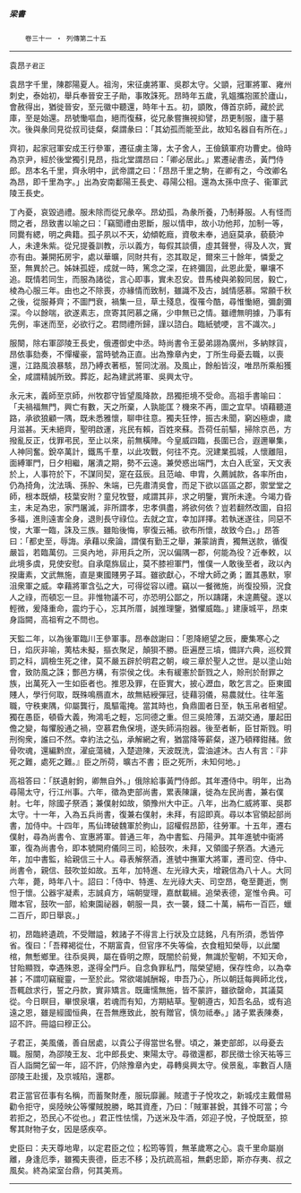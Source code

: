 

##### 梁書
　　`卷三十一 ‧ 列傳第二十五`

* * *

袁昂`子君正`

袁昂字千里，陳郡陽夏人。祖洵，宋征虜將軍、吳郡太守。父顗，冠軍將軍、雍州刺史，泰始初，舉兵奉晉安王子勛，事敗誅死。昂時年五歲，乳媼攜抱匿於廬山，會赦得出，猶徙晉安，至元徽中聽還，時年十五。初，顗敗，傳首京師，藏於武庫，至是始還。昂號慟嘔血，絕而復蘇，從兄彖嘗撫視抑譬，昂更制服，廬于墓次。後與彖同見從叔司徒粲，粲謂彖曰：「其幼孤而能至此，故知名器自有所在。」

齊初，起家冠軍安成王行參軍，遷征虜主簿，太子舍人，王儉鎮軍府功曹史。儉時為京尹，經於後堂獨引見昂，指北堂謂昂曰：「卿必居此。」累遷祕書丞，黃門侍郎。昂本名千里，齊永明中，武帝謂之曰：「昂昂千里之駒，在卿有之，今改卿名為昂，即千里為字。」出為安南鄱陽王長史、尋陽公相。還為太孫中庶子、衞軍武陵王長史。

丁內憂，哀毀過禮。服未除而從兄彖卒。昂幼孤，為彖所養，乃制朞服。人有怪而問之者，昂致書以喻之曰：「竊聞禮由恩斷，服以情申，故小功他邦，加制一等，同爨有緦，明之典籍。孤子夙以不天，幼傾乾廕，資敬未奉，過庭莫承，藐藐沖人，未達朱紫。從兄提養訓教，示以義方，每假其談價，虛其聲譽，得及人次，實亦有由。兼開拓房宇，處以華曠，同財共有，恣其取足，爾來三十餘年，憐愛之至，無異於己。姊妹孤姪，成就一時，篤念之深，在終彌固，此恩此愛，畢壤不追。既情若同生，而服為諸從，言心即事，實未忍安。昔馬棱與弟毅同居，毅亡，棱為心服三年。由也之不除喪，亦緣情而致制，雖識不及古，誠情感慕。常願千秋之後，從服朞齊；不圖門衰，禍集一旦，草土殘息，復罹今酷，尋惟慟絕，彌劇彌深。今以餘喘，欲遂素志，庶寄其罔慕之痛，少申無已之情。雖禮無明據，乃事有先例，率迷而至，必欲行之。君問禮所歸，謹以諮白。臨紙號哽，言不識次。」

服闋，除右軍邵陵王長史，俄遷御史中丞。時尚書令王晏弟詡為廣州，多納賕貨，昂依事劾奏，不憚權豪，當時號為正直。出為豫章內史，丁所生母憂去職，以喪還，江路風浪暴駭，昂乃縛衣著柩，誓同沈溺。及風止，餘船皆沒，唯昂所乘船獲全，咸謂精誠所致。葬訖，起為建武將軍、吳興太守。

永元末，義師至京師，州牧郡守皆望風降款，昂獨拒境不受命。高祖手書喻曰：「夫禍福無門，興亡有數，天之所棄，人孰能匡？機來不再，圖之宜早。頃藉聽道路，承欲狼顧一隅，既未悉雅懷，聊申往意。獨夫狂悖，振古未聞，窮凶極虐，歲月滋甚。天未絕齊，聖明啟運，兆民有賴，百姓來蘇。吾荷任前驅，掃除京邑，方撥亂反正，伐罪弔民，至止以來，前無橫陣。今皇威四臨，長圍已合，遐邇畢集，人神同奮。銳卒萬計，鐵馬千羣，以此攻戰，何往不克。況建業孤城，人懷離阻，面縛軍門，日夕相繼，屠潰之期，勢不云遠。兼熒惑出端門，太白入氐室，天文表於上，人事符於下，不謀同契，寔在茲辰。且范岫、申胄，久薦誠款，各率所由，仍為掎角，沈法瑀、孫肸、朱端，已先肅清吳會，而足下欲以區區之郡，禦堂堂之師，根本既傾，枝葉安附？童兒牧豎，咸謂其非，求之明鑒，實所未達。今竭力昏主，未足為忠，家門屠滅，非所謂孝，忠孝俱盡，將欲何依？豈若翻然改圖，自招多福，進則遠害全身，退則長守祿位。去就之宜，幸加詳擇。若執迷遂往，同惡不悛，大軍一臨，誅及三族。雖貽後悔，寧復云補。欲布所懷，故致今白。」昂答曰：「都史至，辱誨。承藉以衆論，謂僕有勤王之舉，兼蒙誚責，獨無送款，循復嚴旨，若臨萬仞。三吳內地，非用兵之所，況以偏隅一郡，何能為役？近奉敕，以此境多虞，見使安慰。自承麾旆屆止，莫不膝袒軍門，惟僕一人敢後至者，政以內揆庸素，文武無施，直是東國賤男子耳。雖欲獻心，不增大師之勇；置其愚默，寧沮衆軍之威。幸藉將軍含弘之大，可得從容以禮。竊以一餐微施，尚復投殞，況食人之祿，而頓忘一旦。非惟物議不可，亦恐明公鄙之，所以躊躇，未遑薦璧。遂以輕微，爰降重命，震灼于心，忘其所厝，誠推理鑒，猶懼威臨。」建康城平，昂束身詣闕，高祖宥之不問也。

天監二年，以為後軍臨川王參軍事。昂奉啟謝曰：「恩降絕望之辰，慶集寒心之日，焰灰非喻，荑枯未擬，摳衣聚足，顛狽不勝。臣遍歷三墳，備詳六典，巡校賞罰之科，調檢生死之律，莫不嚴五辟於明君之朝，峻三章於聖人之世。是以塗山始會，致防風之誅；酆邑方構，有崇侯之伐。未有緩憲於斮戮之人，賒刑於耐罪之族，出萬死入一生如臣者也。推恩及罪，在臣實大，披心瀝血，敢乞言之。臣東國賤人，學行何取，既殊鳴鴈直木，故無結綬彈冠，徒藉羽儀，易農就仕。往年濫職，守秩東隅，仰屬龔行，風驅電掩。當其時也，負鼎圖者日至，執玉帛者相望。獨在愚臣，頓昏大義，殉鴻毛之輕，忘同德之重。但三吳險薄，五湖交通，屢起田儋之變，每懼殷通之禍，空慕君魚保境，遂失師涓抱器。後至者斬，臣甘斯戮。明刑徇衆，誰曰不然。幸約法之弘，承解網之宥，猶當降等薪粲，遂乃頓釋鉗赭。斂骨吹魂，還編黔庶，濯疵蕩穢，入楚遊陳，天波既洗，雲油遽沐。古人有言：『非死之難，處死之難。』臣之所荷，曠古不書；臣之死所，未知何地。」

高祖答曰：「朕遺射鉤，卿無自外。」俄除給事黃門侍郎。其年遷侍中。明年，出為尋陽太守，行江州事。六年，徵為吏部尚書，累表陳讓，徙為左民尚書，兼右僕射。七年，除國子祭酒；兼僕射如故，領豫州大中正。八年，出為仁威將軍、吳郡太守。十一年，入為五兵尚書，復兼右僕射，未拜，有詔即真。尋以本官領起部尚書，加侍中。十四年，馬仙琕破魏軍於朐山，詔權假昂節，往勞軍。十五年，遷右僕射，尋為尚書令、宣惠將軍。普通三年，為中書監、丹陽尹。其年進號中衞將軍，復為尚書令，即本號開府儀同三司，給鼓吹，未拜，又領國子祭酒。大通元年，加中書監，給親信三十人。尋表解祭酒，進號中撫軍大將軍，遷司空、侍中、尚書令，親信、鼓吹並如故。五年，加特進、左光祿大夫，增親信為八十人。大同六年，薨，時年八十。詔曰：「侍中、特進、左光祿大夫、司空昂，奄至薨逝，惻怛于懷。公器宇凝素，志誠貞方，端朝燮理，嘉猷載緝。追榮表德，寔惟令典。可贈本官，鼓吹一部，給東園祕器，朝服一具，衣一襲，錢二十萬，絹布一百匹，蠟二百斤，即日舉哀。」

初，昂臨終遺疏，不受贈謚，敕諸子不得言上行狀及立誌銘，凡有所須，悉皆停省。復曰：「吾釋褐從仕，不期富貴，但官序不失等倫，衣食粗知榮辱，以此闔棺，無慙鄉里。往忝吳興，屬在昏明之際，既闇於前覺，無識於聖朝，不知天命，甘貽顯戮，幸遇殊恩，遂得全門戶。自念負罪私門，階榮望絕，保存性命，以為幸甚；不謂叨竊寵靈，一至於此。常欲竭誠酬報，申吾乃心，所以朝廷每興師北伐，吾輒啟求行，誓之丹款，實非矯言。既庸懦無施，皆不蒙許，雖欲罄命，其議莫從。今日瞑目，畢恨泉壤，若魂而有知，方期結草。聖朝遵古，知吾名品，或有追遠之恩，雖是經國恒典，在吾無應致此，脫有贈官，慎勿祗奉。」諸子累表陳奏，詔不許。冊謚曰穆正公。

子君正，美風儀，善自居處，以貴公子得當世名譽。頃之，兼吏部郎，以母憂去職。服闋，為邵陵王友、北中郎長史、東陽太守。尋徵還都，郡民徵士徐天祐等三百人詣闕乞留一年，詔不許，仍除豫章內史，尋轉吳興太守。侯景亂，率數百人隨邵陵王赴援，及京城陷，還郡。

君正當官莅事有名稱，而蓄聚財產，服玩靡麗。賊遣于子悅攻之，新城戍主戴僧易勸令拒守，吳陸映公等懼賊脫勝，略其資產，乃曰：「賊軍甚銳，其鋒不可當；今若拒之，恐民心不從也。」君正性怯懦，乃送米及牛酒，郊迎子悅，子悅既至，掠奪其財物子女，因是感疾卒。

史臣曰：夫天尊地卑，以定君臣之位；松筠等質，無革歲寒之心。袁千里命屬崩離，身逢厄季，雖獨夫喪德，臣志不移；及抗疏高祖，無虧忠節，斯亦存夷、叔之風矣。終為梁室台鼎，何其美焉。

* * *

